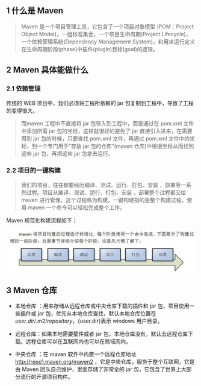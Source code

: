 ## 1 什么是 Maven

> Maven 是一个项目管理工具，它包含了一个项目对象模型 (POM：Project Object Model)，一组标准集合，一个项目生命周期(Project Lifecycle)，一个依赖管理系统(Dependency Management System)，和用来运行定义在生命周期阶段(phase)中插件(plugin)目标(goal)的逻辑。

## 2 Maven 具体能做什么

### 2.1 依赖管理

传统的 WEB 项目中，我们必须将工程所依赖的 jar 包复制到工程中，导致了工程的变得很大。

> 而maven 工程中不直接将 jar 包导入到工程中，而是通过在 pom.xml 文件中添加所需 jar 包的坐标，这样就很好的避免了 jar 直接引入进来，在需要用到 jar 包的时候，只要查找 pom.xml 文件，再通过 pom.xml 文件中的坐标，到一个专门用于”存放 jar 包的仓库”(maven 仓库)中根据坐标从而找到这些 jar 包，再把这些 jar 包拿去运行。

### 2.2 项目的一键构建

> 我们的项目，往往都要经历编译、测试、运行、打包、安装 ，部署等一系列过程。项目从编译、测试、运行、打包、安装 ，部署整个过程都交给 maven 进行管理，这个过程称为构建。一键构建指的是整个构建过程，使用 maven 一个命令可以轻松完成整个工作。

Maven 规范化构建流程如下：

![](./images/Maven规范化构建流程.png)

## 3 Maven 仓库

- 本地仓库 ：用来存储从远程仓库或中央仓库下载的插件和 jar 包，项目使用一些插件或 jar 包，优先从本地仓库查找，默认本地仓库位置在 ${user.dir}/.m2/repository，${user.dir}表示 windows
  用户目录。

- 远程仓库：如果本地需要插件或者 jar 包，本地仓库没有，默认去远程仓库下载。远程仓库可以在互联网内也可以在局域网内。

- 中央仓库 ：在 maven 软件中内置一个远程仓库地址 http://repo1.maven.org/maven2 ，它是中央仓库，服务于整个互联网，它是由 Maven 团队自己维护，里面存储了非常全的 jar
  包，它包含了世界上大部分流行的开源项目构件。
